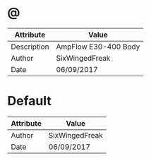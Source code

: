 # @
| Attribute | Value |
| ---  | ---     |
| Description | AmpFlow E30-400 Body |
| Author | SixWingedFreak |
| Date | 06/09/2017 |
# Default
| Attribute | Value |
| ---  | ---     |
| Author | SixWingedFreak |
| Date | 06/09/2017 |
